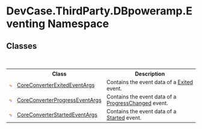 # DevCase.ThirdParty.DBpoweramp.Eventing Namespace
 




## Classes
&nbsp;<table><tr><th></th><th>Class</th><th>Description</th></tr><tr><td>![Public class](media/pubclass.gif "Public class")</td><td><a href="T_DevCase_ThirdParty_DBpoweramp_Eventing_CoreConverterExitedEventArgs">CoreConverterExitedEventArgs</a></td><td>
Contains the event data of a <a href="E_DevCase_ThirdParty_DBpoweramp_Converter_Exited">Exited</a> event.</td></tr><tr><td>![Public class](media/pubclass.gif "Public class")</td><td><a href="T_DevCase_ThirdParty_DBpoweramp_Eventing_CoreConverterProgressEventArgs">CoreConverterProgressEventArgs</a></td><td>
Contains the event data of a <a href="E_DevCase_ThirdParty_DBpoweramp_Converter_ProgressChanged">ProgressChanged</a> event.</td></tr><tr><td>![Public class](media/pubclass.gif "Public class")</td><td><a href="T_DevCase_ThirdParty_DBpoweramp_Eventing_CoreConverterStartedEventArgs">CoreConverterStartedEventArgs</a></td><td>
Contains the event data of a <a href="E_DevCase_ThirdParty_DBpoweramp_Converter_Started">Started</a> event.</td></tr></table>&nbsp;
